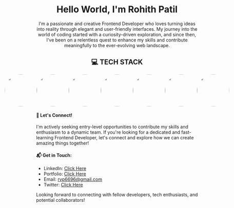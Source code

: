 <h1 align="center">Hello World, I'm Rohith Patil</h1>

<p align="center">
        I'm a passionate and creative Frontend Developer who loves turning ideas into reality through elegant and
        user-friendly interfaces. My journey into the world of coding started with a curiosity-driven exploration, and
        since then, I've been on a relentless quest to enhance my skills and contribute meaningfully to the
        ever-evolving web landscape.
</p>

<h2 align="center"> 💻 TECH STACK</h2>
<div style="display: flex; justify-content: center; gap: "30px";">
        <img src="https://cdn.pixabay.com/photo/2017/08/05/11/16/logo-2582748_640.png" height="100" width="100"
            style="border-radius: 50%;" />
        <img src="https://cdn.pixabay.com/photo/2017/08/05/11/16/logo-2582747_1280.png" height="100" width="100"
            style="border-radius: 50%;" />
        <img src="https://imagedelivery.net/5MYSbk45M80qAwecrlKzdQ/7ca1b892-411f-4f4a-a5d3-82519495ae00/thumbnail?v=2023111916"
            height="100" width="100" style="border-radius: 50%; background-size: cover;" />
        <img src="https://encrypted-tbn0.gstatic.com/images?q=tbn:ANd9GcRVNeXGXj4ct8h0MKHERuIV1NVOZ_y5yPR85A&usqp=CAU"
            height="100" width="100" style="border-radius: 50%;" />
        <img src="https://iconape.com/wp-content/png_logo_vector/git-icon.png" height="100" width="100" style="border-radius: 50%;" />
        <img src="https://github.githubassets.com/assets/GitHub-Mark-ea2971cee799.png" height="100" width="100" style="border-radius: 50%;" />
        <img src="https://www.pngitem.com/pimgs/m/80-800968_vscode-visual-studio-logo-png-transparent-png.png"
            height="100" width="100" style="border-radius: 50%;" />
</div>

#### 🌟 Let's Connect!

I'm actively seeking entry-level opportunities to contribute my skills and enthusiasm to a dynamic team. If you're looking for a dedicated and fast-learning Frontend Developer, let's connect and explore how we can create amazing things together!

#### 📬 Get in Touch:

- LinkedIn: <a href="https://linkedin.com/in/rohithpatil96" target="_new"> Click Here </a>
- Portfolio: <a href="https://rvp6696.github.io/portfolio/" target="_new"> Click Here </a>
- Email: rvp6696@gmail.com
- Twitter: <a href="https://twitter.com/alpha_geekster" target="_new"> Click Here </a>

Looking forward to connecting with fellow developers, tech enthusiasts, and potential collaborators!

